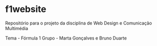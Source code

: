 # f1website
Repositório para o projeto da disciplina de Web Design e Comunicação Multimédia

Tema - Fórmula 1
Grupo - Marta Gonçalves e Bruno Duarte
